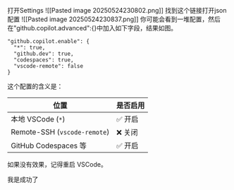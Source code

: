 
打开Settings
![[Pasted image 20250524230802.png]]
找到这个链接打开json配置
![[Pasted image 20250524230837.png]]
你可能会看到一堆配置，然后在"github.copilot.advanced":{}中加入如下字段，结果如图。
```
"github.copilot.enable": {
  "*": true,
  "github.dev": true,
  "codespaces": true,
  "vscode-remote": false
}
```

这个配置的含义是：

| 位置                           | 是否启用 |
| ---------------------------- | ---- |
| 本地 VSCode (`*`)              | ✅ 开启 |
| Remote-SSH (`vscode-remote`) | ❌ 关闭 |
| GitHub Codespaces 等          | ✅ 开启 |
如果没有效果，记得重启 VSCode。

我是成功了